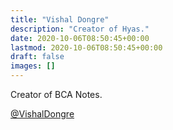 ```yaml
---
title: "Vishal Dongre"
description: "Creator of Hyas."
date: 2020-10-06T08:50:45+00:00
lastmod: 2020-10-06T08:50:45+00:00
draft: false
images: []
---
```


Creator of BCA Notes.

[@VishalDongre](https://www.instagram.com/_vishal_dongre/)

